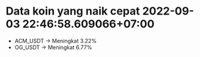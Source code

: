 # Data koin yang naik cepat 2022-09-03 22:46:58.609066+07:00

* ACM_USDT -> Meningkat 3.22%
* OG_USDT -> Meningkat 6.77%
